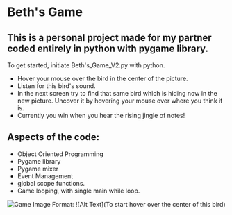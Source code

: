 # Beth's Game

## This is a personal project made for my partner coded entirely in python with pygame library. 

To get started, initiate Beth's_Game_V2.py with python.

- Hover your mouse over the bird in the center of the picture.
- Listen for this bird's sound.
- In the next screen try to find that same bird which is hiding now in the new picture. Uncover it by hovering your mouse over where you think it is.
- Currently you win when you hear the rising jingle of notes!

 ## Aspects of the code:
- Object Oriented Programming
- Pygame library
- Pygame mixer
- Event Management 
- global scope functions.
- Game looping, with single main while loop.

![Game Image](/image_files/Blackbird.jpg)
Format: ![Alt Text](To start hover over the center of this bird)